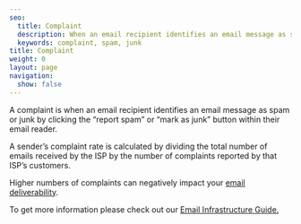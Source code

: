 ```yaml
---
seo:
  title: Complaint
  description: When an email recipient identifies an email message as spam or junk by clicking the “report spam” or “mark as junk” button within their email reader.
  keywords: complaint, spam, junk
title: Complaint
weight: 0
layout: page
navigation:
  show: false
---
```


A complaint is when an email recipient identifies an email message as spam or junk by clicking the “report spam” or “mark as junk” button within their email reader.

A sender’s complaint rate is calculated by dividing the total number of emails received by the ISP by the number of complaints reported by that ISP’s customers.

Higher numbers of complaints can negatively impact your [email deliverability]({{root_url}}/Glossary/email_deliverability.html).

To get more information please check out our [Email Infrastructure Guide.](https://go.sendgrid.com/SendGrid-Infrastructure-Guide.html?mc=Direct&mcd=https://sendgrid.com/docs/index.html)
